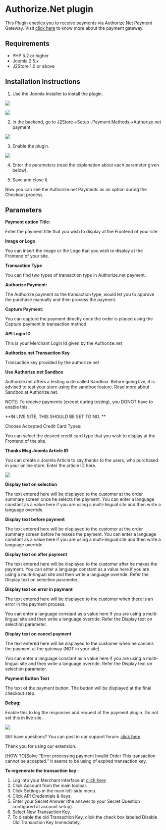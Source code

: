 # Authorize.Net plugin

This Plugin enables you to receive payments via Authorize.Net Payment Gateway. Visit [click here](http://authorize.net/) to know more about the payment gateway.

## Requirements <a id="requirements"></a>

* PHP 5.2 or higher
* Joomla 2.5.x
* J2Store 1.0 or above

## Installation Instructions <a id="installation-instructions"></a>

1. Use the Joomla installer to install the plugin.

![](../.gitbook/assets/authorize.net-installation1.png)

![](../.gitbook/assets/authorize.net-installation2.png)

2. In the backend, go to J2Store-&gt;Setup-.Payment Methods-&gt;Authorize.net payment

![](../.gitbook/assets/authorize.net-installation3.png)

3. Enable the plugin.

![](../.gitbook/assets/authorize.net-installation4.png)

4. Enter the parameters \(read the explanation about each parameter given below\).

5. Save and close it.

Now you can see the Authorize.net Payments as an option during the Checkout process.

## Parameters <a id="parameters"></a>

**Payment option Title:**

Enter the payment title that you wish to display at the Frontend of your site.

**Image or Logo**

You can insert the image or the Logo that you wish to display at the Frontend of your site.

**Transaction Type**

You can find two types of transaction type in Authorize.net payment.

**Authorize Payment:**

The Authorize payment as the transaction type, would let you to approve the purchase manually and then process the payment.

**Capture Payment:**

You can capture the payment directly once the order is placed using the Capture payment in transaction method.

**API Login ID**

This is your Merchant Login Id given by the Authorize.net

**Authorize.net Transaction Key**

Transaction key provided by the authorize.net

**Use Authorize.net Sandbox**

Authorize.net offers a testing suite called Sandbox. Before going live, it is advised to test your store using the sandbox feature. Read more about Sandbox at Authorize.net.

NOTE: To receive payments \(except during testing\), you DONOT have to enable this.

\*\*IN LIVE SITE, THIS SHOULD BE SET TO NO. \*\*

Choose Accepted Credit Card Types:

You can select the desired credit card type that you wish to display at the Frontend of the site.

**Thanks Msg Joomla Article ID**

You can create a Joomla Article to say thanks to the users, who purchased in your online store. Enter the article ID here.

![](../.gitbook/assets/authorize.net-sc2.png)

**Display text on selection**

The text entered here will be displayed to the customer at the order summary screen once he selects the payment. You can enter a language constant as a value here if you are using a multi-lingual site and then write a language override. 

**Display text before payment**

The text entered here will be displayed to the customer at the order summary screen before he makes the payment. You can enter a language constant as a value here if you are using a multi-lingual site and then write a language override. 

**Display text on after payment**

The text entered here will be displayed to the customer after he makes the payment. You can enter a language constant as a value here if you are using a multi-lingual site and then write a language override. Refer the Display text on selection parameter.

**Display text on error in payment**

The text entered here will be displayed to the customer when there is an error in the payment process.

You can enter a language constant as a value here if you are using a multi-lingual site and then write a language override. Refer the Display text on selection parameter.

**Display text on cancel payment**

The text entered here will be displayed to the customer when he cancels the payment at the gateway \(NOT in your site\).

You can enter a language constant as a value here if you are using a multi-lingual site and then write a language override. Refer the Display text on selection parameter.

**Payment Button Text**

The text of the payment button. The button will be displayed at the final checkout step.

**Debug:**

Enable this to log the responses and request of the payment plugin. Do not set this in live site.

![](../.gitbook/assets/an1.png)



Still have questions? You can post in our support forum: [click here](http://j2store.org/forum/index.html)

Thank you for using our extension.

\[HOW TO\]Solve “Error processing payment Invalid Order This transaction cannot be accepted.” It seems to be using of expired transaction key.

**To regenerate the transaction key :**

1. Log into your Merchant Interface at [click here](https://account.authorize.net/)
2. Click Account from the main toolbar.
3. Click Settings in the main left-side menu.
4. Click API Credentials & Keys.
5. Enter your Secret Answer \(the answer to your Secret Question configured at account setup\).
6. Select New Transaction Key.
7. To disable the old Transaction Key, click the check box labeled Disable Old Transaction Key Immediately.

